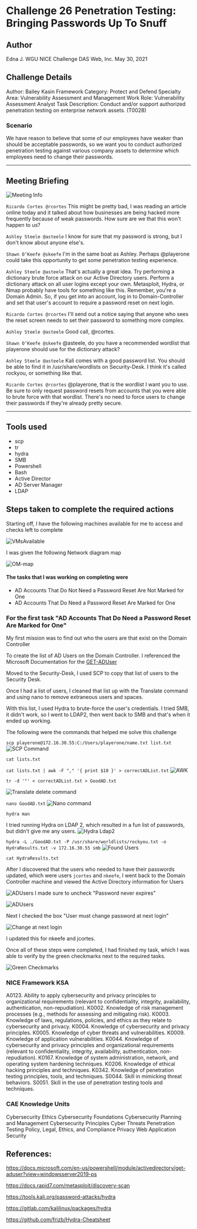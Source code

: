 # Challenge 26  Penetration Testing: Bringing Passwords Up To Snuff

## Author
Edna J.
WGU NICE Challenge
DAS Web, Inc.
May 30, 2021

## Challenge Details
Author: Bailey Kasin
Framework Category: Protect and Defend
Specialty Area: Vulnerability Assessment and Management
Work Role: Vulnerability Assessment Analyst
Task Description: Conduct and/or support authorized penetration testing on enterprise network assets. (T0028)

### Scenario

We have reason to believe that some of our employees have weaker than should be acceptable passwords, so we want you to conduct authorized penetration testing against various company assets to determine which employees need to change their passwords.

-----
## Meeting Briefing

![Meeting Info](./images/Meeting.PNG)

`Ricardo Cortes @rcortes`
This might be pretty bad, I was reading an article online today and it talked about how businesses are being hacked more frequently because of weak passwords. How sure are we that this won't happen to us?

`Ashley Steele @asteele`
I know for sure that my password is strong, but I don't know about anyone else's.

`Shawn O’Keefe @skeefe`
I'm in the same boat as Ashley. Perhaps @playerone could take this opportunity to get some penetration testing experience.

`Ashley Steele @asteele`
That's actually a great idea. Try performing a dictionary brute force attack on our Active Directory users. Perform a dictionary attack on all user logins except your own. Metasploit, Hydra, or Nmap probably have tools for something like this. Remember, you're a Domain Admin. So, if you get into an account, log in to Domain-Controller and set that user's account to require a password reset on next login.

`Ricardo Cortes @rcortes`
I'll send out a notice saying that anyone who sees the reset screen needs to set their password to something more complex.

`Ashley Steele @asteele`
Good call, @rcortes.

`Shawn O’Keefe @skeefe`
@asteele, do you have a recommended wordlist that playerone should use for the dictionary attack?

`Ashley Steele @asteele`
Kali comes with a good password list. You should be able to find it in /usr/share/wordlists on Security-Desk. I think it's called rockyou, or something like that.

`Ricardo Cortes @rcortes`
@playerone, that is the wordlist I want you to use. Be sure to only request password resets from accounts that you were able to brute force with that wordlist. There's no need to force users to change their passwords if they're already pretty secure.


---
## Tools used

- scp
- tr
- hydra
- SMB
- Powershell
- Bash
- Active Director
- AD Server Manager
- LDAP

## Steps taken to complete the required actions

Starting off, I have the following machines available for me to access and checks left to complete

![VMsAvailable](./images/VMs-available.PNG)

I was given the following Network diagram map

![OM-map](./images/OM-map.jpg)

#### The tasks that I was working on completing were
 - AD Accounts That Do Not Need a Password Reset Are Not Marked for One 
 - AD Accounts That Do Need a Password Reset Are Marked for One


### For the first task "AD Accounts That Do Need a Password Reset Are Marked for One"

My first mission was to find out who the users are that exist on the Domain Controller

To create the list of AD Users on the Domain Controller. I referenced the Microsoft Documentation for the [GET-ADUser](https://docs.microsoft.com/en-us/powershell/module/activedirectory/get-aduser?view=windowsserver2019-ps)

Moved to the Security-Desk, I used SCP to copy that list of users to the Security Desk.

Once I had a list of users, I cleaned that list up with the Translate command and using nano to remove extraneous users and spaces.

With this list, I used Hydra to brute-force the user's credentials. I tried SMB, it didn't work, so I went to LDAP2, then went back to SMB and that's when it ended up working.

The following were the commands that helped me solve this challenge

`scp playerone@172.16.30.55:C:/Users/playerone/name.txt list.txt`
![SCP Command](./images/SCPCommand1.PNG)

`cat lists.txt`

`cat lists.txt | awk -F "," '{ print $10 }' > correctADList.txt`
![AWK](./images/SecurityDeskSCP.PNG)

`tr -d '"' < correctADList.txt > GoodAD.txt`

![Translate delete command](./images/TRCommand.png)

`nano GoodAD.txt`
![Nano command](./images/USers.PNG)

`hydra man`

I tried running Hydra on LDAP 2, which resulted in a fun list of passwords, but didn't give me any users.
![Hydra Ldap2](./images/HydraLDAP2.PNG)

`hydra -L ./GoodAD.txt -P /usr/share/worldlists/rockyou.txt -o HydraResults.txt -v 172.16.30.55 smb`
![Found Users](./images/FoundUsers.PNG)

`cat HydraResults.txt`

After I discovered that the users who needed to have their passwords updated, which were users `jcortes` and `nkeefe`, I went back to the Domain Controller machine and viewed the Active Directory information for Users

![ADUsers](./images/AccountNeverExpires.PNG)
I made sure to uncheck "Password never expires"

![ADUsers](./images/ADUsers.PNG)

Next I checked the box "User must change password at next login"

![Change at next login](./images/ChangeAtNextLogin.PNG)

I updated this for nkeefe and jcortes.

Once all of these steps were completed, I had finished my task, which I was able to verify by the green checkmarks next to the required tasks.

![Green Checkmarks](./images/NICEChallengeSubmission.PNG) 

### NICE Framework KSA
A0123. Ability to apply cybersecurity and privacy principles to organizational requirements (relevant to confidentiality, integrity, availability, authentication, non-repudiation).
K0002. Knowledge of risk management processes (e.g., methods for assessing and mitigating risk).
K0003. Knowledge of laws, regulations, policies, and ethics as they relate to cybersecurity and privacy.
K0004. Knowledge of cybersecurity and privacy principles.
K0005. Knowledge of cyber threats and vulnerabilities.
K0009. Knowledge of application vulnerabilities.
K0044. Knowledge of cybersecurity and privacy principles and organizational requirements (relevant to confidentiality, integrity, availability, authentication, non-repudiation).
K0167. Knowledge of system administration, network, and operating system hardening techniques.
K0206. Knowledge of ethical hacking principles and techniques.
K0342. Knowledge of penetration testing principles, tools, and techniques.
S0044. Skill in mimicking threat behaviors.
S0051. Skill in the use of penetration testing tools and techniques.

### CAE Knowledge Units
Cybersecurity Ethics
Cybersecurity Foundations
Cybersecurity Planning and Management
Cybersecurity Principles
Cyber Threats
Penetration Testing
Policy, Legal, Ethics, and Compliance
Privacy
Web Application Security


## References:

https://docs.microsoft.com/en-us/powershell/module/activedirectory/get-aduser?view=windowsserver2019-ps

https://docs.rapid7.com/metasploit/discovery-scan

https://tools.kali.org/password-attacks/hydra

https://gitlab.com/kalilinux/packages/hydra

https://github.com/frizb/Hydra-Cheatsheet